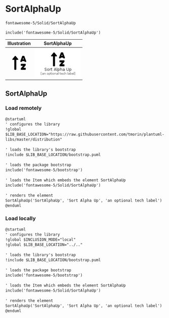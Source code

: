 # SortAlphaUp


```text
fontawesome-5/Solid/SortAlphaUp
```

```text
include('fontawesome-5/Solid/SortAlphaUp')
```



| Illustration | SortAlphaUp |
| :---: | :---: |
| ![illustration for Illustration](../../fontawesome-5/Solid/SortAlphaUp.png) | ![illustration for SortAlphaUp](../../fontawesome-5/Solid/SortAlphaUp.Local.png) |




## SortAlphaUp

### Load remotely
```plantuml
@startuml
' configures the library
!global $LIB_BASE_LOCATION="https://raw.githubusercontent.com/tmorin/plantuml-libs/master/distribution"

' loads the library's bootstrap
!include $LIB_BASE_LOCATION/bootstrap.puml

' loads the package bootstrap
include('fontawesome-5/bootstrap')

' loads the Item which embeds the element SortAlphaUp
include('fontawesome-5/Solid/SortAlphaUp')

' renders the element
SortAlphaUp('SortAlphaUp', 'Sort Alpha Up', 'an optional tech label')
@enduml
```

### Load locally
```plantuml
@startuml
' configures the library
!global $INCLUSION_MODE="local"
!global $LIB_BASE_LOCATION="../.."

' loads the library's bootstrap
!include $LIB_BASE_LOCATION/bootstrap.puml

' loads the package bootstrap
include('fontawesome-5/bootstrap')

' loads the Item which embeds the element SortAlphaUp
include('fontawesome-5/Solid/SortAlphaUp')

' renders the element
SortAlphaUp('SortAlphaUp', 'Sort Alpha Up', 'an optional tech label')
@enduml
```

